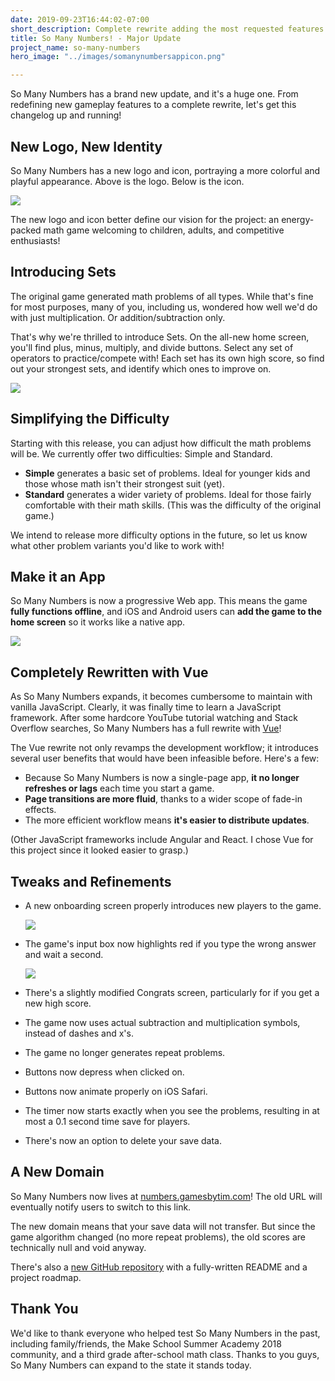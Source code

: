 ```yaml
---
date: 2019-09-23T16:44:02-07:00
short_description: Complete rewrite adding the most requested features since launch
title: So Many Numbers! - Major Update
project_name: so-many-numbers
hero_image: "../images/somanynumbersappicon.png"

---
```

So Many Numbers has a brand new update, and it's a huge one. From redefining new gameplay features to a complete rewrite, let's get this changelog up and running!

## New Logo, New Identity

So Many Numbers has a new logo and icon, portraying a more colorful and playful appearance. Above is the logo. Below is the icon.

<div class="image150"></div>

![](../images/somanynumbersappicon.png)

The new logo and icon better define our vision for the project: an energy-packed math game welcoming to children, adults, and competitive enthusiasts!

## Introducing Sets

The original game generated math problems of all types. While that's fine for most purposes, many of you, including us, wondered how well we'd do with just multiplication. Or addition/subtraction only.

That's why we're thrilled to introduce Sets. On the all-new home screen, you'll find plus, minus, multiply, and divide buttons. Select any set of operators to practice/compete with! Each set has its own high score, so find out your strongest sets, and identify which ones to improve on.

![](../images/somanynumbersselectset.png)

## Simplifying the Difficulty

Starting with this release, you can adjust how difficult the math problems will be. We currently offer two difficulties: Simple and Standard.

* **Simple** generates a basic set of problems. Ideal for younger kids and those whose math isn't their strongest suit (yet).
* **Standard** generates a wider variety of problems. Ideal for those fairly comfortable with their math skills. (This was the difficulty of the original game.)

We intend to release more difficulty options in the future, so let us know what other problem variants you'd like to work with!

## Make it an App

So Many Numbers is now a progressive Web app. This means the game **fully functions offline**, and iOS and Android users can **add the game to the home screen** so it works like a native app.

![](../images/somanynumbersapphomescreen.png)

## Completely Rewritten with Vue

As So Many Numbers expands, it becomes cumbersome to maintain with vanilla JavaScript. Clearly, it was finally time to learn a JavaScript framework. After some hardcore YouTube tutorial watching and Stack Overflow searches, So Many Numbers has a full rewrite with [Vue](https://vuejs.org/)!

The Vue rewrite not only revamps the development workflow; it introduces several user benefits that would have been infeasible before. Here's a few:

* Because So Many Numbers is now a single-page app, **it no longer refreshes or lags** each time you start a game.
* **Page transitions are more fluid**, thanks to a wider scope of fade-in effects.
* The more efficient workflow means **it's easier to distribute updates**.

(Other JavaScript frameworks include Angular and React. I chose Vue for this project since it looked easier to grasp.)

## Tweaks and Refinements

* A new onboarding screen properly introduces new players to the game.  
    
  ![](../images/somanynumbersonboardingpage.png)
* The game's input box now highlights red if you type the wrong answer and wait a second.  
    
  ![](../images/somanynumbersredinput.png)
* There's a slightly modified Congrats screen, particularly for if you get a new high score.
* The game now uses actual subtraction and multiplication symbols, instead of dashes and x's.
* The game no longer generates repeat problems.
* Buttons now depress when clicked on.
* Buttons now animate properly on iOS Safari.
* The timer now starts exactly when you see the problems, resulting in at most a 0.1 second time save for players.
* There's now an option to delete your save data.

## A New Domain

So Many Numbers now lives at [numbers.gamesbytim.com](http://numbers.gamesbytim.com/)! The old URL will eventually notify users to switch to this link.

The new domain means that your save data will not transfer. But since the game algorithm changed (no more repeat problems), the old scores are technically null and void anyway.

There's also a [new GitHub repository](https://github.com/timtree/so-many-numbers) with a fully-written README and a project roadmap.

## Thank You

We'd like to thank everyone who helped test So Many Numbers in the past, including family/friends, the Make School Summer Academy 2018 community, and a third grade after-school math class. Thanks to you guys, So Many Numbers can expand to the state it stands today.